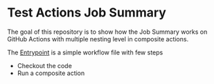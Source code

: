 # Test Actions Job Summary

The goal of this repository is to show how the Job Summary works on GitHub Actions
with multiple nesting level in composite actions.

The [Entrypoint](.github/workflows/entrypoint.yml) is a simple workflow file with few steps

* Checkout the code
* Run a composite action
